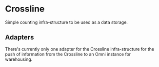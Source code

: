 # Crossline

Simple counting infra-structure to be used as a data storage.

## Adapters

There's currently only one adapter for the Crossline infra-structure for the push of information
from the Crossline to an Omni instance for warehousing.
